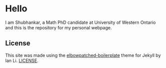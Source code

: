 # Hello
I am Shubhankar, a Math PhD candidate at University of Western Ontario and this is the repository for my personal webpage.

## License

This site was made using the [elbowpatched-boilerplate](https://github.com/ianli/elbowpatched-boilerplate/) theme for Jekyll by Ian Li. 
[LICENSE](https://github.com/ianli/elbowpatched-boilerplate/blob/gh-pages/LICENSE).
